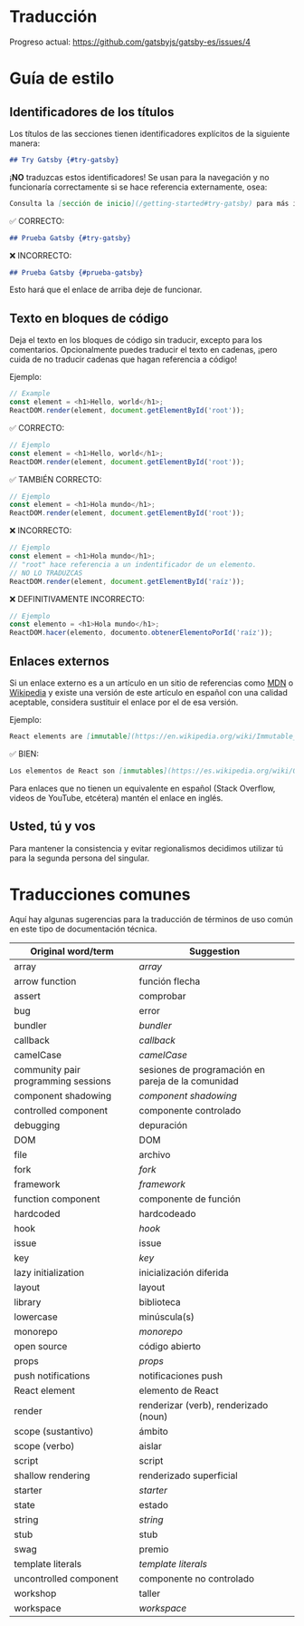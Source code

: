 # Traducción

Progreso actual: https://github.com/gatsbyjs/gatsby-es/issues/4

# Guía de estilo

## Identificadores de los títulos

Los títulos de las secciones tienen identificadores explícitos de la siguiente manera:

```md
## Try Gatsby {#try-gatsby}
```

¡**NO** traduzcas estos identificadores! Se usan para la navegación y no funcionaría correctamente si se hace referencia externamente, osea:

```md
Consulta la [sección de inicio](/getting-started#try-gatsby) para más información.
```

✅ CORRECTO:

```md
## Prueba Gatsby {#try-gatsby}
```

❌ INCORRECTO:

```md
## Prueba Gatsby {#prueba-gatsby}
```

Esto hará que el enlace de arriba deje de funcionar.

## Texto en bloques de código

Deja el texto en los bloques de código sin traducir, excepto para los comentarios. Opcionalmente puedes traducir el texto en cadenas, ¡pero cuida de no traducir cadenas que hagan referencia a código!

Ejemplo:

```js
// Example
const element = <h1>Hello, world</h1>;
ReactDOM.render(element, document.getElementById('root'));
```

✅ CORRECTO:

```js
// Ejemplo
const element = <h1>Hello, world</h1>;
ReactDOM.render(element, document.getElementById('root'));
```

✅ TAMBIÉN CORRECTO:

```js
// Ejemplo
const element = <h1>Hola mundo</h1>;
ReactDOM.render(element, document.getElementById('root'));
```

❌ INCORRECTO:

```js
// Ejemplo
const element = <h1>Hola mundo</h1>;
// "root" hace referencia a un indentificador de un elemento.
// NO LO TRADUZCAS
ReactDOM.render(element, document.getElementById('raíz'));
```

❌ DEFINITIVAMENTE INCORRECTO:

```js
// Ejemplo
const elemento = <h1>Hola mundo</h1>;
ReactDOM.hacer(elemento, documento.obtenerElementoPorId('raíz'));
```

## Enlaces externos

Si un enlace externo es a un artículo en un sitio de referencias como [MDN] o [Wikipedia] y existe una versión de este artículo en español con una calidad aceptable, considera sustituir el enlace por el de esa versión.

[mdn]: https://developer.mozilla.org/en-US/
[wikipedia]: https://en.wikipedia.org/wiki/Main_Page

Ejemplo:

```md
React elements are [immutable](https://en.wikipedia.org/wiki/Immutable_object).
```

✅ BIEN:

```md
Los elementos de React son [inmutables](https://es.wikipedia.org/wiki/Objeto_inmutable).
```

Para enlaces que no tienen un equivalente en español (Stack Overflow, videos de YouTube, etcétera) mantén el enlace en inglés.

## Usted, tú y vos

Para mantener la consistencia y evitar regionalismos decidimos utilizar tú para la segunda persona del singular.

# Traducciones comunes

Aquí hay algunas sugerencias para la traducción de términos de uso común en este tipo de documentación técnica.

| Original word/term                  | Suggestion                                         |
| ----------------------------------- | -------------------------------------------------- |
| array                               | _array_                                            |
| arrow function                      | función flecha                                     |
| assert                              | comprobar                                          |
| bug                                 | error                                              |
| bundler                             | _bundler_                                          |
| callback                            | _callback_                                         |
| camelCase                           | _camelCase_                                        |
| community pair programming sessions | sesiones de programación en pareja de la comunidad |
| component shadowing                 | _component shadowing_                              |
| controlled component                | componente controlado                              |
| debugging                           | depuración                                         |
| DOM                                 | DOM                                                |
| file                                | archivo                                            |
| fork                                | _fork_                                             |
| framework                           | _framework_                                        |
| function component                  | componente de función                              |
| hardcoded                           | hardcodeado                                        |
| hook                                | _hook_                                             |
| issue                               | issue                                              |
| key                                 | _key_                                              |
| lazy initialization                 | inicialización diferida                            |
| layout                              | layout                                             |
| library                             | biblioteca                                         |
| lowercase                           | minúscula(s)                                       |
| monorepo                            | _monorepo_                                         |
| open source                         | código abierto                                     |
| props                               | _props_                                            |
| push notifications                  | notificaciones push                                |
| React element                       | elemento de React                                  |
| render                              | renderizar (verb), renderizado (noun)              |
| scope (sustantivo)                  | ámbito                                             |
| scope (verbo)                       | aislar                                             |
| script                              | script                                             |
| shallow rendering                   | renderizado superficial                            |
| starter                             | _starter_                                          |
| state                               | estado                                             |
| string                              | _string_                                           |
| stub                                | stub                                               |
| swag                                | premio                                             |
| template literals                   | _template literals_                                |
| uncontrolled component              | componente no controlado                           |
| workshop                            | taller                                             |
| workspace                           | _workspace_                                        |